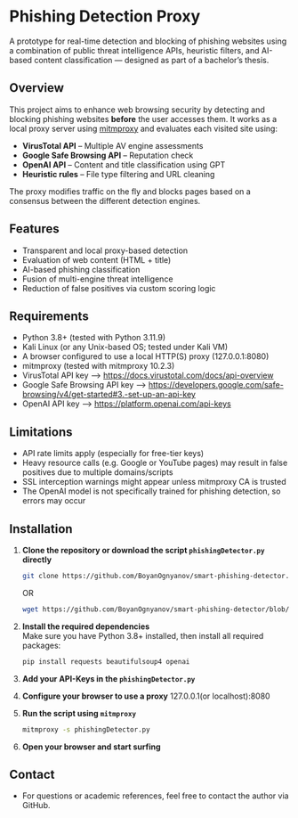 # Phishing Detection Proxy

A prototype for real-time detection and blocking of phishing websites using a combination of public threat intelligence APIs, heuristic filters, and AI-based content classification — designed as part of a bachelor’s thesis.

## Overview

This project aims to enhance web browsing security by detecting and blocking phishing websites **before** the user accesses them. It works as a local proxy server using [mitmproxy](https://mitmproxy.org/) and evaluates each visited site using:

-  **VirusTotal API** – Multiple AV engine assessments
-  **Google Safe Browsing API** – Reputation check
-  **OpenAI API** – Content and title classification using GPT
-  **Heuristic rules** – File type filtering and URL cleaning

The proxy modifies traffic on the fly and blocks pages based on a consensus between the different detection engines.

## Features

-  Transparent and local proxy-based detection
-  Evaluation of web content (HTML + title)
-  AI-based phishing classification
-  Fusion of multi-engine threat intelligence
-  Reduction of false positives via custom scoring logic

## Requirements

- Python 3.8+ (tested with Python 3.11.9)
- Kali Linux (or any Unix-based OS; tested under Kali VM)
- A browser configured to use a local HTTP(S) proxy (127.0.0.1:8080)
- mitmproxy (tested with mitmproxy 10.2.3)
- VirusTotal API key --> https://docs.virustotal.com/docs/api-overview
- Google Safe Browsing API key --> https://developers.google.com/safe-browsing/v4/get-started#3.-set-up-an-api-key
- OpenAI API key --> https://platform.openai.com/api-keys

## Limitations

- API rate limits apply (especially for free-tier keys)
- Heavy resource calls (e.g. Google or YouTube pages) may result in false positives due to multiple domains/scripts
- SSL interception warnings might appear unless mitmproxy CA is trusted
- The OpenAI model is not specifically trained for phishing detection, so errors may occur

## Installation

1. **Clone the repository or download the script `phishingDetector.py` directly**  
   ```bash
   git clone https://github.com/BoyanOgnyanov/smart-phishing-detector.git
   ```
   OR
   ```bash
   wget https://github.com/BoyanOgnyanov/smart-phishing-detector/blob/main/phishingDetector.py
   ```

3. **Install the required dependencies**  
   Make sure you have Python 3.8+ installed, then install all required packages:

   ```bash
   pip install requests beautifulsoup4 openai
   ```
4. **Add your API-Keys in the ``phishingDetector.py``**
   
5. **Configure your browser to use a proxy**
   127.0.0.1(or localhost):8080

6. **Run the script using ``mitmproxy``**
   ```bash
   mitmproxy -s phishingDetector.py
   ```
7. **Open your browser and start surfing**


## Contact
- For questions or academic references, feel free to contact the author via GitHub.
